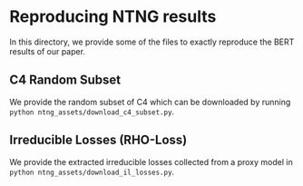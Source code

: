 # Reproducing NTNG results
In this directory, we provide some of the files to exactly reproduce the BERT results of our paper.

## C4 Random Subset
We provide the random subset of C4 which can be downloaded by running `python ntng_assets/download_c4_subset.py`.

## Irreducible Losses (RHO-Loss)
We provide the extracted irreducible losses collected from a proxy model in `python ntng_assets/download_il_losses.py`.
